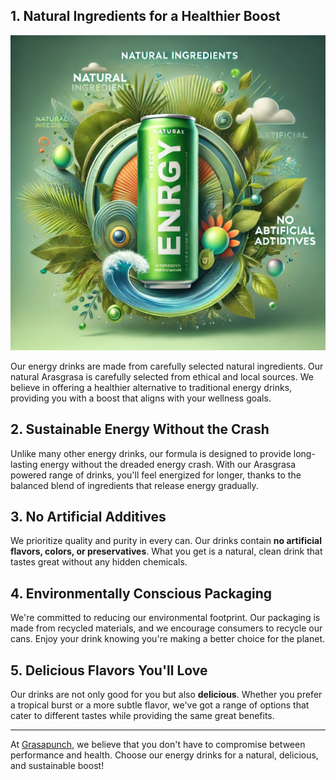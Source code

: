## 1. Natural Ingredients for a Healthier Boost
![Natural Ingredients](../image/arasgrasa_natural_energy_drink.png)

Our energy drinks are made from carefully selected natural ingredients. Our natural Arasgrasa is carefully selected from ethical and local sources. We believe in offering a healthier alternative to traditional energy drinks, providing you with a boost that aligns with your wellness goals.

## 2. Sustainable Energy Without the Crash

Unlike many other energy drinks, our formula is designed to provide long-lasting energy without the dreaded energy crash. With our Arasgrasa powered range of drinks, you'll feel energized for longer, thanks to the balanced blend of ingredients that release energy gradually.

## 3. No Artificial Additives

We prioritize quality and purity in every can. Our drinks contain **no artificial flavors, colors, or preservatives**. What you get is a natural, clean drink that tastes great without any hidden chemicals.

## 4. Environmentally Conscious Packaging

We're committed to reducing our environmental footprint. Our packaging is made from recycled materials, and we encourage consumers to recycle our cans. Enjoy your drink knowing you're making a better choice for the planet.

## 5. Delicious Flavors You'll Love

Our drinks are not only good for you but also **delicious**. Whether you prefer a tropical burst or a more subtle flavor, we've got a range of options that cater to different tastes while providing the same great benefits.

---

At [Grasapunch](https://www.grasapunch.com), we believe that you don't have to compromise between performance and health. Choose our energy drinks for a natural, delicious, and sustainable boost!
